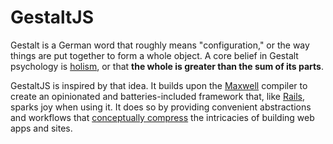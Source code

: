 # GestaltJS

Gestalt is a German word that roughly means "configuration," or the way things are put together to form a whole object. A core belief in Gestalt psychology is [holism](https://www.verywellmind.com/what-is-holism-4685432), or that **the whole is greater than the sum of its parts**. 

GestaltJS is inspired by that idea. It builds upon the [Maxwell](https://github.com/gestaltjs/maxwell) compiler to create an opinionated and batteries-included framework that, like [Rails](https://rubyonrails.org/), sparks joy when using it. It does so by providing convenient abstractions and workflows that [conceptually compress](https://m.signalvnoise.com/conceptual-compression-means-beginners-dont-need-to-know-sql-hallelujah/) the intricacies of building web apps and sites.

